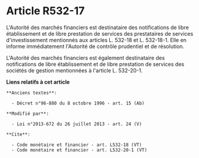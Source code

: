 # Article R532-17

L'Autorité des marchés financiers est destinataire des notifications de libre établissement et de libre prestation de
services des prestataires de services d'investissement mentionnés aux articles L. 532-18 et L. 532-18-1. Elle en informe
immédiatement l'Autorité de contrôle prudentiel et de résolution. 

L'Autorité des marchés financiers est également destinataire des notifications de libre établissement et de libre prestation
de services des sociétés de gestion mentionnées à l'article L. 532-20-1.

**Liens relatifs à cet article**

	**Anciens textes**:

	  - Décret n°96-880 du 8 octobre 1996 - art. 15 (Ab)

	**Modifié par**:

	  - Loi n°2013-672 du 26 juillet 2013 - art. 24 (V)

	**Cite**:

	  - Code monétaire et financier - art. L532-18 (VT)
	  - Code monétaire et financier - art. L532-20-1 (VT)
